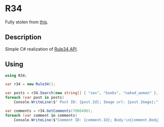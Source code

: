 # R34

Fully stolen from [this][sourse_rep].

## Description  

Simple C# realization of [Rule34 API][site].

## Using

```c#
using R34;

var r34 = new Rule34();

var posts = r34.Search(new string[] { "sex", "boobs", "naked_woman" }, 1, 12);
foreach (var post in posts)
    Console.WriteLine($" Post ID: {post.Id}; Image url: {post.Image};");

var comments = r34.GetComments(7086496);
foreach (var comment in comments)
    Console.WriteLine($"Comment ID: {comment.Id}; Body:\n{comment.Body}");
```

[sourse_rep]: https://github.com/b3yc0d3/rule34Py
[site]: https://rule34.xxx